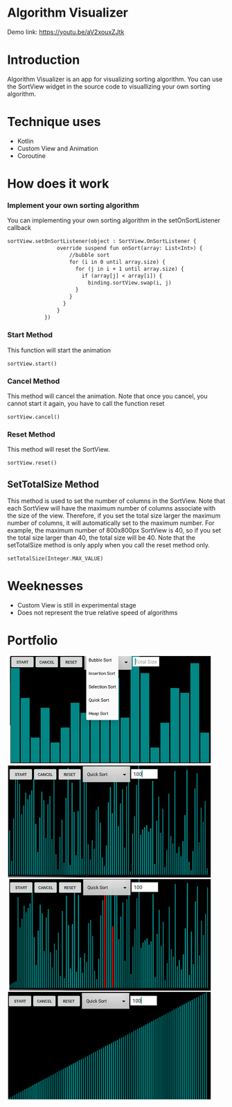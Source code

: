 # Algorithm Visualizer
Demo link: https://youtu.be/aV2xouxZJtk
# Introduction
Algorithm Visualizer is an app for visualizing sorting algorithm. 
You can use the SortView widget in the source code to visuallizing your own sorting algorithm.
# Technique uses
* Kotlin
* Custom View and Animation
* Coroutine
# How does it work

### Implement your own sorting algorithm

You can implementing your own sorting algorithm in the setOnSortListener callback
```
sortView.setOnSortListener(object : SortView.OnSortListener {
                override suspend fun onSort(array: List<Int>) {
                    //bubble sort
                    for (i in 0 until array.size) {
                      for (j in i + 1 until array.size) {
                        if (array[j] < array[i]) {
                          binding.sortView.swap(i, j)
                      }
                    }
                  }
                }
            })
``` 
### Start Method

This function will start the animation
```
sortView.start()
```
### Cancel Method

This method will cancel the animation. Note that once you cancel, you cannot start it again, you have to call the function reset
```
sortView.cancel()
```
### Reset Method

This method will reset the SortView.
```
sortView.reset()
```
## SetTotalSize Method

This method is used to set the number of columns in the SortView. Note that each SortView will have the maximum number of columns associate with the size of the view.
Therefore, if you set the total size larger the maximum number of columns, it will automatically set to the maximum number.
For example, the maximum number of 800x800px SortView is 40, so if you set the total size larger than 40, the total size will be 40.
Note that the setTotalSize method is only apply when you call the reset method only.
```
setTotalSize(Integer.MAX_VALUE)
```
# Weeknesses
* Custom View is still in experimental stage
* Does not represent the true relative speed of algorithms
# Portfolio
![](Preview/demo1.png)
